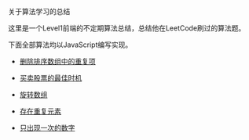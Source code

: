 关于算法学习的总结

这里是一个Level1前端的不定期算法总结，总结他在LeetCode刷过的算法题。

下面全部算法均以JavaScript编写实现。
 - [删除排序数组中的重复项](./202004/20200403.js)

 - [买卖股票的最佳时机](./202004/20200404.js)

 - [旋转数组](./202004/20200405.js)

 - [存在重复元素](./202004/20200405_02.js)

 - [只出现一次的数字](./202004/20200406.js)

 
